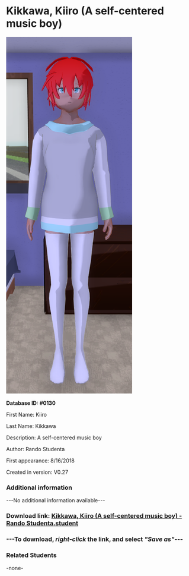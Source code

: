 # Kikkawa, Kiiro (A self-centered music boy)

<img src="../../Files/Images/Kikkawa, Kiiro (A self-centered music boy).png" title="Kikkawa, Kiiro (A self-centered music boy) - Rando Studenta">

**Database ID: #0130**

First Name: Kiiro

Last Name: Kikkawa

Description: A self-centered music boy

Author: Rando Studenta

First appearance: 8/16/2018

Created in version: V0.27

### Additional information

---No additional information available---

### Download link: <a href="https://raw.githubusercontent.com/Arbiter1223/Daigaku-Gurashi-Custom-Students/master/Files/Student%20Files/Kikkawa%2C%20Kiiro%20(A%20self-centered%20music%20boy)%20-%20Rando%20Studenta.student">Kikkawa, Kiiro (A self-centered music boy) - Rando Studenta.student</a>

### ---**To download, _right-click_ the link, and select _"Save as"_**---

### Related Students

-none-
